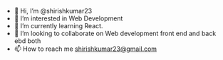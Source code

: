 - 👋 Hi, I’m @shirishkumar23
- 👀 I’m interested in Web Development
- 🌱 I’m currently learning React.
- 💞️ I’m looking to collaborate on Web development front end and back ebd both
- 📫 How to reach me shirishkumar23@gmail.com

<!---
shirishkumar23/shirishkumar23 is a ✨ special ✨ repository because its `README.md` (this file) appears on your GitHub profile.
You can click the Preview link to take a look at your changes.
--->
